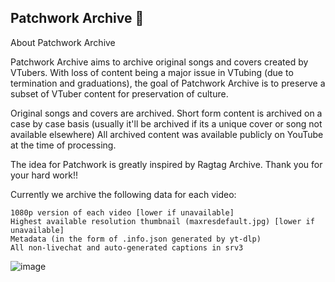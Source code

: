 ## Patchwork Archive 👋
About Patchwork Archive

Patchwork Archive aims to archive original songs and covers created by VTubers.
With loss of content being a major issue in VTubing (due to termination and graduations), the goal
of Patchwork Archive is to preserve a subset of VTuber content for preservation of culture.

Original songs and covers are archived. Short form content is archived on a case by
case basis (usually it'll be archived if its a unique cover or song not available elsewhere)
All archived content was available publicly on YouTube at the time of processing.

The idea for Patchwork is greatly inspired by Ragtag Archive. Thank you for your hard work!!

Currently we archive the following data for each video:

    1080p version of each video [lower if unavailable]
    Highest available resolution thumbnail (maxresdefault.jpg) [lower if unavailable]
    Metadata (in the form of .info.json generated by yt-dlp)
    All non-livechat and auto-generated captions in srv3

![image](https://github.com/Patchwork-Archive/.github/assets/21994085/a432b9b4-f376-4d78-8f1e-005ef2d2482b)
